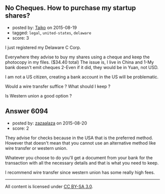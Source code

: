 ## No Cheques. How to purchase my startup shares?

- posted by: [Taiko](https://stackexchange.com/users/334941/taiko) on 2015-08-19
- tagged: `legal`, `united-states`, `delaware`
- score: 3

I just registered my Delaware C Corp.

Everywhere they advise to buy my shares using a cheque and keep the photocopy in my files. ($34.40 total)
The issue is, I live in China and 1-My bank doesn't emit cheques 2-Even if it did, they would be in Yuan, not USD.

I am not a US citizen, creating a bank account in the US will be problematic.

Would a wire transfer suffice ? What should I keep ?

Is Western union a good option ?


## Answer 6094

- posted by: [zazaalaza](https://stackexchange.com/users/4672194/zazaalaza) on 2015-08-20
- score: 2

They advise for checks because in the USA that is the preferred method. However that doesn't mean that you cannot use an alternative method like wire transfer or western union.

Whatever you choose to do you'll get a document from your bank for the transaction with all the necessary details and that is what you need to keep.

I recommend wire transfer since western union has some really high fees.



---

All content is licensed under [CC BY-SA 3.0](https://creativecommons.org/licenses/by-sa/3.0/).
